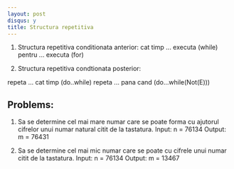 ```yaml
---
layout: post
disqus: y
title: Structura repetitiva
---
```



1. Structura repetitiva conditionata anterior:
cat timp ... executa (while)
pentru ... executa (for)

2. Structura repetitiva condtionata posterior:

repeta ... cat timp (do..while)
repeta ... pana cand (do...while(Not(E)))

## Problems:

1. Sa se determine cel mai mare numar care se poate forma
cu ajutorul cifrelor unui numar natural citit de la tastatura.
Input: n = 76134
Output: m = 76431

2. Sa se determine cel mai mic numar care se poate cu cifrele unui numar citit de la tastatura.
Input: n = 76134
Output: m = 13467
